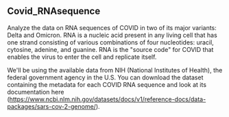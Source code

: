 ## Covid_RNAsequence

Analyze the data on RNA sequences of COVID in two of its major variants: Delta and Omicron. RNA is a nucleic acid present in any living cell that has one strand consisting of various combinations of four nucleotides: uracil, cytosine, adenine, and guanine. RNA is the "source code" for COVID that enables the virus to enter the cell and replicate itself.

We'll be using the available data from NIH (National Institutes of Health), the federal government agency in the U.S. You can download the dataset containing the metadata for each COVID RNA sequence and look at its documentation here (https://www.ncbi.nlm.nih.gov/datasets/docs/v1/reference-docs/data-packages/sars-cov-2-genome/). 
